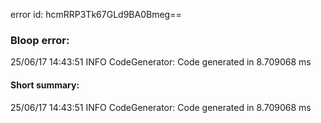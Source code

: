error id: hcmRRP3Tk67GLd9BA0Bmeg==
### Bloop error:

25/06/17 14:43:51 INFO CodeGenerator: Code generated in 8.709068 ms
#### Short summary: 

25/06/17 14:43:51 INFO CodeGenerator: Code generated in 8.709068 ms
